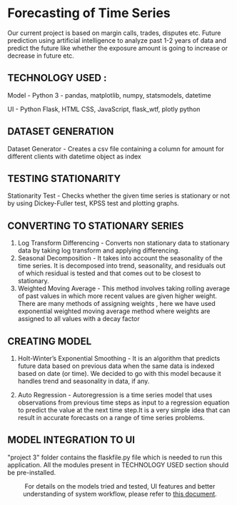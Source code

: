 # Forecasting of Time Series
Our current project is based on margin calls, trades, disputes etc. Future prediction using artificial intelligence to analyze past 1-2 years of data and predict the future like whether the exposure amount is going to increase or decrease in future etc.

## TECHNOLOGY USED :

Model - Python 3 - pandas, matplotlib, numpy, statsmodels, datetime

UI - Python Flask, HTML CSS, JavaScript, flask_wtf, plotly python

## DATASET GENERATION

 Dataset Generator - Creates a csv file containing a column for amount for different clients with datetime object as index

## TESTING STATIONARITY

 Stationarity Test - Checks whether the given time series is stationary or not by using Dickey-Fuller test, KPSS test and plotting graphs.

## CONVERTING TO STATIONARY SERIES
1) Log Transform Differencing - Converts non stationary data to stationary data by taking log transform and applying differencing.
2) Seasonal Decomposition - It takes into account the seasonality of the time series. It is decomposed into trend, seasonality, and residuals out of which residual is tested and that comes out to be closest to stationary.
3) Weighted Moving Average - This method involves taking rolling average of past values in which more recent values are given higher weight. There are many methods of assigning weights , here we have used exponential weighted moving average method where weights are assigned to all values with a decay factor

## CREATING MODEL
1) Holt-Winter’s Exponential Smoothing - It is an algorithm that predicts future data based on previous data when the same data is indexed based on date (or time). We decided to go with this model because it handles trend and seasonality in data, if any.

2) Auto Regression - Autoregression is a time series model that uses observations from previous time steps as input to a regression equation to predict the value at the next time step.It is a very simple idea that can result in accurate forecasts on a range of time series problems.

## MODEL INTEGRATION TO UI

"project 3" folder contains the flaskfile.py file which is needed to run this application.
All the modules present in TECHNOLOGY USED section should be pre-installed.

<p align="center">
  For details on the models tried and tested, UI features and better understanding of system workflow, please refer to <a href="https://docs.google.com/document/d/1zDoQaWnT0mUfGLrbunjLIUqtAPevApgmvw2dFgixFj8/edit#heading=h.z6ne0og04bp5">this document</a>.
</p>
